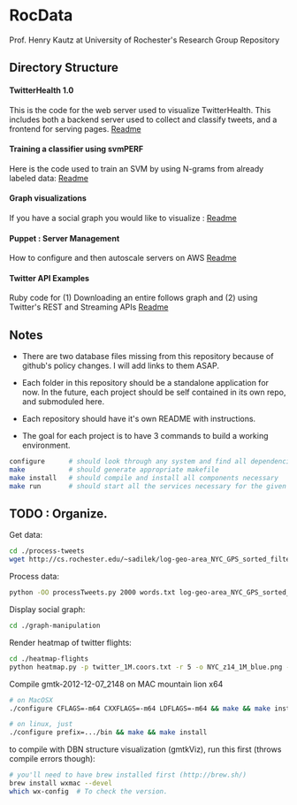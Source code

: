 RocData
=======

Prof. Henry Kautz at University of Rochester's Research Group Repository

## Directory Structure

#### TwitterHealth 1.0
This is the code for the web server used to visualize TwitterHealth. This includes both a backend server used to collect and classify tweets, and a frontend for serving pages.  [Readme](https://github.com/HenryKautz/RocData/tree/master/TwitterHealth1.0)

#### Training a classifier using svmPERF
Here is the code used to train an SVM by using N-grams from already labeled data:
[Readme](https://github.com/HenryKautz/RocData/tree/master/classifiers)

#### Graph visualizations
If you have a social graph you would like to visualize : 
[Readme](https://github.com/HenryKautz/RocData/tree/master/graph-manipulation)

#### Puppet : Server Management
How to configure and then autoscale servers on AWS
[Readme](https://github.com/HenryKautz/RocData/tree/master/puppet)

#### Twitter API Examples
Ruby code for (1) Downloading an entire follows graph and (2) using Twitter's REST and Streaming APIs
[Readme](https://github.com/HenryKautz/RocData/tree/master/twitter-samples/ruby)

## Notes
- There are two database files missing from this repository because of github's
policy changes. I will add links to them ASAP.

- Each folder in this repository should be a standalone application for now.
In the future, each project should be self contained in its own repo, and submoduled here.

- Each repository should have it's own README with instructions.

- The goal for each project is to have 3 commands to build a working environment.

```bash
configure      # should look through any system and find all dependencies for each machine
make           # should generate appropriate makefile
make install   # should compile and install all components necessary
make run       # should start all the services necessary for the given software.
```

## TODO : Organize. 

Get data:
```bash 
cd ./process-tweets
wget http://cs.rochester.edu/~sadilek/log-geo-area_NYC_GPS_sorted_filtered_6237.dat
```

Process data:
```bash 
python -OO processTweets.py 2000 words.txt log-geo-area_NYC_GPS_sorted_filtered_6237.dat
```

Display social graph:
```bash 
cd ./graph-manipulation
```

Render heatmap of twitter flights:
```bash
cd ./heatmap-flights
python heatmap.py -p twitter_1M.coors.txt -r 5 -o NYC_z14_1M_blue.png -G gradient-adam-blue.png --osm -e 40.8393,-74.2635,40.5,-73.6558 -z 14
```


Compile gmtk-2012-12-07_2148 on MAC mountain lion x64
```bash
# on MacOSX
./configure CFLAGS=-m64 CXXFLAGS=-m64 LDFLAGS=-m64 && make && make install

# on linux, just
./configure prefix=.../bin && make && make install
```

to compile with DBN structure visualization (gmtkViz), run this first (throws compile errors though):
```bash
# you'll need to have brew installed first (http://brew.sh/)
brew install wxmac --devel
which wx-config  # To check the version.
```

